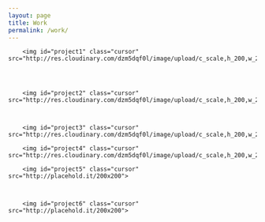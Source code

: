 ```yaml
---
layout: page
title: Work
permalink: /work/
---
```

<div class="flex-container2">
	<div class="project-text1 project-hover" id="hidden"><p class="project-link text-center " ><a href="http://eddieduro.github.io/eddieduro-portfolio-2/" alt="Eddie Duro portfolio mock up 2" id="eddie" ><i class="fa fa-search-plus" id="magnify"></i></a></p></div>
	<div class="project-text2 project-hover" id="hidden"><p class="project-link2 text-center"><a href="http://a-girl-in-pdx.herokuapp.com/" class="white-text"><i class="fa fa-search-plus" id="magnify"></i></a></p></div>
	<div class="project-text3 project-hover" id="hidden"><p class="project-link3 text-center"><a href="http://codepen.io/edwardduro/full/LGEYad/" class="white-text"><i class="fa fa-search-plus" id="magnify"></i></a></p></div>	
</div>

<div class="flex-container3">
	<div class="project-text4 project-hover" id="hidden"><p class="project-link4 text-center"><a href="http://codepen.io/edwardduro/full/bEVweJ/" class="white-text"><i class="fa fa-search-plus" id="magnify"></i></a></p></div>	
	<div class="project-text5 project-hover" id="hidden"><p class="project-link5 text-center"><a href="" class="white-text"><i class="fa fa-search-plus" id="magnify"></i></a></p></div>	
	<div class="project-text6 project-hover" id="hidden"><p class="project-link6 text-center"><a href="" class="white-text"><i class="fa fa-search-plus" id="magnify"></i></a></p></div>		
</div>

<div class="flex-container2">


		<img id="project1" class="cursor" src="http://res.cloudinary.com/dzm5dqf0l/image/upload/c_scale,h_200,w_200/v1450305827/project1_c9rng8.png">
		



		<img id="project2" class="cursor" src="http://res.cloudinary.com/dzm5dqf0l/image/upload/c_scale,h_200,w_200/v1450344837/project4_zd2ibz.png">



		<img id="project3" class="cursor" src="http://res.cloudinary.com/dzm5dqf0l/image/upload/c_scale,h_200,w_200/v1450306551/project_3_yfvny9.png">


</div>

<div class="flex-container3">

		<img id="project4" class="cursor" src="http://res.cloudinary.com/dzm5dqf0l/image/upload/c_scale,h_200,w_200/v1450306290/project2_ywwa0u.png">

		<img id="project5" class="cursor" src="http://placehold.it/200x200">



		<img id="project6" class="cursor" src="http://placehold.it/200x200">


</div>